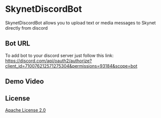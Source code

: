 # SkynetDiscordBot

SkynetDiscordBot allows you to upload text or media messages to Skynet directly from discord

## Bot URL
To add bot to your discord server just follow this link:
https://discord.com/api/oauth2/authorize?client_id=710076212571275304&permissions=93184&scope=bot

## Demo Video


## License
[Apache License 2.0](https://github.com/latenthero/skynet-bot/blob/master/LICENSE)
